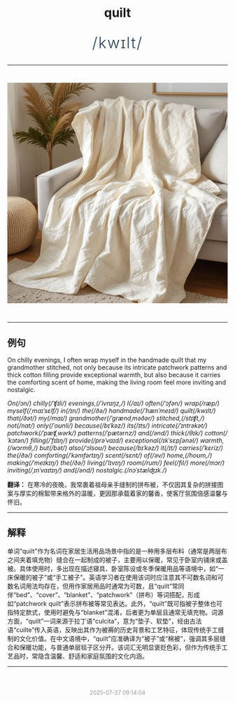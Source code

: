<div align="center">

# quilt

<div style="margin: 30px 0;">
<h1 style="font-size: 2.5em; font-weight: 300; letter-spacing: 2px; margin: 0; color: #2c3e50;">
/kwɪlt/
</h1>
</div>

</div>

---

<div align="center" style="margin: 40px 0;">

![quilt](images/quilt.png)

</div>

---

## 例句

On chilly evenings, I often wrap myself in the handmade quilt that my grandmother stitched, not only because its intricate patchwork patterns and thick cotton filling provide exceptional warmth, but also because it carries the comforting scent of home, making the living room feel more inviting and nostalgic.

*On(/ɔn/) chilly(/ˈʧɪli/) evenings,(/ˈivnɪŋz,/) I(/aɪ/) often(/ˈɔfən/) wrap(/ræp/) myself(/ˌmaɪˈsɛlf/) in(/ɪn/) the(/ðə/) handmade(/ˈhænˈmeɪd/) quilt(/kwɪlt/) that(/ðət/) my(/maɪ/) grandmother(/ˈgrændˌməðər/) stitched,(/stɪʧt,/) not(/nɑt/) only(/ˈoʊnli/) because(/bɪˈkəz/) its(/ɪts/) intricate(/ˈɪntrəkət/) patchwork(/ˈpæʧˌwərk/) patterns(/ˈpætərnz/) and(/ənd/) thick(/θɪk/) cotton(/ˈkɔtən/) filling(/ˈfɪlɪŋ/) provide(/prəˈvaɪd/) exceptional(/ɪkˈsɛpʃənəl/) warmth,(/wɔrmθ,/) but(/bət/) also(/ˈɔlsoʊ/) because(/bɪˈkəz/) it(/ɪt/) carries(/ˈkɛriz/) the(/ðə/) comforting(/ˈkəmfərtɪŋ/) scent(/sɛnt/) of(/əv/) home,(/hoʊm,/) making(/ˈmeɪkɪŋ/) the(/ðə/) living(/ˈlɪvɪŋ/) room(/rum/) feel(/fil/) more(/mɔr/) inviting(/ˌɪnˈvaɪtɪŋ/) and(/ənd/) nostalgic.(/nɔˈstælʤɪk./)*

**翻译：** 在寒冷的夜晚，我常裹着祖母亲手缝制的拼布被，不仅因其复杂的拼接图案与厚实的棉絮带来格外的温暖，更因那承载着家的馨香，使客厅氛围倍感温馨与怀旧。

---

## 解释

单词“quilt”作为名词在家居生活用品场景中指的是一种用多层布料（通常是两层布之间夹着填充物）缝合在一起制成的被子，主要用以保暖，常见于卧室内铺床或盖被。具体使用时，多出现在描述寝具、卧室陈设或冬季保暖用品等语境中，如“一床保暖的被子”或“手工被子”。英语学习者在使用该词时应注意其不可数名词和可数名词用法均存在，但用作家居用品时通常为可数，且“quilt”常同伴“bed”、“cover”、“blanket”、“patchwork”（拼布）等词搭配，形成如“patchwork quilt”表示拼布被等常见表达。此外，“quilt”既可指被子整体也可指特定款式，使用时避免与“blanket”混淆，后者更为单层且通常无填充物。词源方面，“quilt”一词来源于拉丁语“culcita”，意为“垫子、软垫”，经由古法语“cuilte”传入英语，反映出其作为被褥的历史背景和工艺特征，体现传统手工缝制的文化价值。在中文语境中，“quilt”应准确译为“被子”或“棉被”，强调其多层缝合和保暖功能，与普通单层毯子区分开。该词汇无明显褒贬色彩，但作为传统手工艺品时，常隐含温馨、舒适和家庭氛围的文化内涵。


---

<div align="center" style="margin-top: 50px;">
<small style="color: #999; font-size: 0.9em;">2025-07-27 09:14:04</small>
</div>
